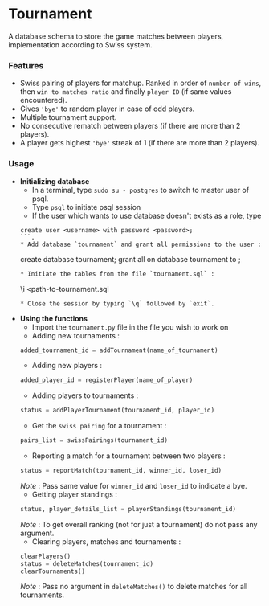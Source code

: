 # Tournament
A database schema to store the game matches between players, implementation according to Swiss system.

### Features
* Swiss pairing of players for matchup. Ranked in order of `number of wins`, then `win to matches ratio` and finally `player ID` (if same values encountered).
* Gives `'bye'` to random player in case of odd players.
* Multiple tournament support.
* No consecutive rematch between players (if there are more than 2 players).
* A player gets highest `'bye'` streak of 1 (if there are more than 2 players).

### Usage

* __Initializing database__
    * In a terminal, type `sudo su - postgres` to switch to master user of psql.
    * Type `psql` to initiate psql session
    * If the user which wants to use database doesn't exists as a role, type  
    ```
    create user <username> with password <password>;
    ```.
    * Add database `tournament` and grant all permissions to the user :  
    ```
    create database tournament;
    grant all on database tournament to <username>;
    ```  
    * Initiate the tables from the file `tournament.sql` :  
    ```
    \i <path-to-tournament.sql
    ```
    * Close the session by typing `\q` followed by `exit`.
    
* __Using the functions__
    * Import the `tournament.py` file in the file you wish to work on
    * Adding new tournaments :  
    ```python
    added_tournament_id = addTournament(name_of_tournament)
    ```  
    * Adding new players :  
    ```python
    added_player_id = registerPlayer(name_of_player)
    ```  
    * Adding players to tournaments :  
    ```python
    status = addPlayerTournament(tournament_id, player_id)
    ```  
    * Get the `swiss pairing` for a tournament :  
    ```python
    pairs_list = swissPairings(tournament_id)
    ```  
    * Reporting a match for a tournament between two players :  
    ```python
    status = reportMatch(tournament_id, winner_id, loser_id)
    ```  
    *Note* : Pass same value for `winner_id` and `loser_id` to indicate a bye.  
    * Getting player standings :  
    ```python
    status, player_details_list = playerStandings(tournament_id)
    ```  
    *Note* : To get overall ranking (not for just a tournament) do not pass any argument.  
    * Clearing players, matches and tournaments :  
    ```python
    clearPlayers()
    status = deleteMatches(tournament_id)
    clearTournaments()
    ```  
    *Note* : Pass no argument in `deleteMatches()` to delete matches for all tournaments.